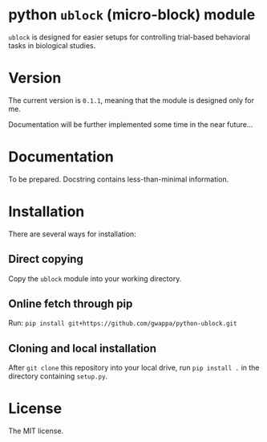 # python `ublock` (micro-block) module

`ublock` is designed for easier setups for controlling 
trial-based behavioral tasks in biological studies.

# Version

The current version is `0.1.1`, meaning that the module
is designed only for me.

Documentation will be further implemented
some time in the near future...

# Documentation

To be prepared. Docstring contains less-than-minimal information.

# Installation

There are several ways for installation:

## Direct copying

Copy the `ublock` module into your working directory.

## Online fetch through pip

Run: `pip install git+https://github.com/gwappa/python-ublock.git`

## Cloning and local installation

After `git clone` this repository into your local drive,
run `pip install .` in the directory containing `setup.py`.

# License

The MIT license.

